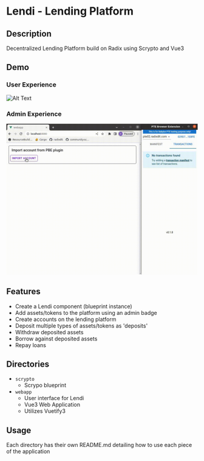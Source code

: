 # Lendi - Lending Platform

## Description

Decentralized Lending Platform build on Radix using Scrypto and Vue3

## Demo
### User Experience
![Alt Text](webapp/user_experience.gif)

### Admin Experience
![Alt Text](webapp/admin_experience.gif)


## Features
- Create a Lendi component (blueprint instance)
- Add assets/tokens to the platform using an admin badge
- Create accounts on the lending platform
- Deposit multiple types of assets/tokens as 'deposits'
- Withdraw deposited assets
- Borrow against deposited assets
- Repay loans

## Directories

- `scrypto`
    - Scrypo blueprint
- `webapp`
    - User interface for Lendi
    - Vue3 Web Application
    - Utilizes Vuetify3

## Usage

Each directory has their own README.md detailing how to use each piece of the application